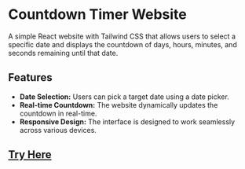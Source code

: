 # Countdown Timer Website

A simple React website with Tailwind CSS that allows users to select a specific date and displays the countdown of days, hours, minutes, and seconds remaining until that date.


## Features

- **Date Selection:** Users can pick a target date using a date picker.
- **Real-time Countdown:** The website dynamically updates the countdown in real-time.
- **Responsive Design:** The interface is designed to work seamlessly across various devices.

## <a href="https://date-countdown-react.netlify.app/" target="_blank">Try Here</a>
